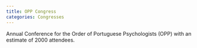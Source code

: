 ```yaml
---
title: OPP Congress
categories: Congresses
---
```


Annual Conference for the Order of Portuguese Psychologists (OPP) with an estimate of 2000 attendees.